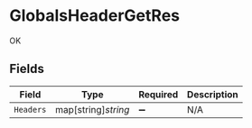 # GlobalsHeaderGetRes

OK


## Fields

| Field               | Type                | Required            | Description         |
| ------------------- | ------------------- | ------------------- | ------------------- |
| `Headers`           | map[string]*string* | :heavy_minus_sign:  | N/A                 |
